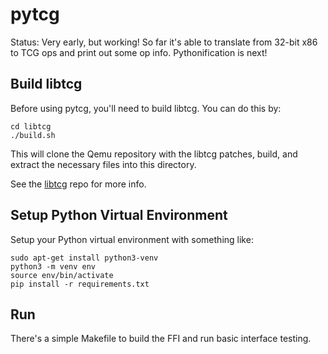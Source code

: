 pytcg
=====

Status: Very early, but working!  So far it's able to translate from 32-bit x86
to TCG ops and print out some op info. Pythonification is next!

## Build libtcg

Before using pytcg, you'll need to build libtcg. You can do this by:

    cd libtcg
    ./build.sh

This will clone the Qemu repository with the libtcg patches, build, and extract
the necessary files into this directory.

See the [libtcg](https://github.com/angr-tcg/qemu) repo for more info.

## Setup Python Virtual Environment

Setup your Python virtual environment with something like:

    sudo apt-get install python3-venv
    python3 -m venv env
    source env/bin/activate
    pip install -r requirements.txt

## Run

There's a simple Makefile to build the FFI and run basic interface testing.
